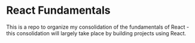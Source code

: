 # React Fundamentals

This is a repo to organize my consolidation of the fundamentals of React - this consolidation will largely take place by building projects using React.